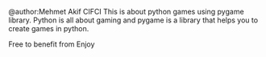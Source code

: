 @author:Mehmet Akif CIFCI
This is about python games using pygame library. 
Python is all about gaming and pygame is a library that helps you to create games in python.

Free to benefit from 
Enjoy
